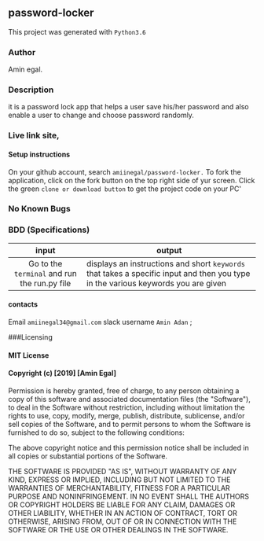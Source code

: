 ## password-locker
This project was generated with `Python3.6`

### Author
Amin egal.

### Description
it is a password lock app that helps a user save his/her password and also enable a user to change and choose password randomly.

### Live link site,
#### Setup instructions
On your github account, search `amiinegal/password-locker.` To fork the application, click on the fork button on the top right side of yur screen. Click the green `clone or download button` to get the project code on your PC'


### No Known Bugs
### BDD (Specifications)
| input | output  |
|:-:|---|
| Go to the `terminal` and run the run.py file  |displays an instructions and short `keywords` that takes a specific input and then you type in the various keywords you are given   |

#### contacts
Email `amiinegal34@gmail.com` slack username `Amin Adan` ;

###Licensing
#### MIT License
#### Copyright (c) [2019] [Amin Egal]
Permission is hereby granted, free of charge, to any person obtaining a copy of this software and associated documentation files (the "Software"), to deal in the Software without restriction, including without limitation the rights to use, copy, modify, merge, publish, distribute, sublicense, and/or sell copies of the Software, and to permit persons to whom the Software is furnished to do so, subject to the following conditions:

The above copyright notice and this permission notice shall be included in all copies or substantial portions of the Software.

THE SOFTWARE IS PROVIDED "AS IS", WITHOUT WARRANTY OF ANY KIND, EXPRESS OR IMPLIED, INCLUDING BUT NOT LIMITED TO THE WARRANTIES OF MERCHANTABILITY, FITNESS FOR A PARTICULAR PURPOSE AND NONINFRINGEMENT. IN NO EVENT SHALL THE AUTHORS OR COPYRIGHT HOLDERS BE LIABLE FOR ANY CLAIM, DAMAGES OR OTHER LIABILITY, WHETHER IN AN ACTION OF CONTRACT, TORT OR OTHERWISE, ARISING FROM, OUT OF OR IN CONNECTION WITH THE SOFTWARE OR THE USE OR OTHER DEALINGS IN THE SOFTWARE.